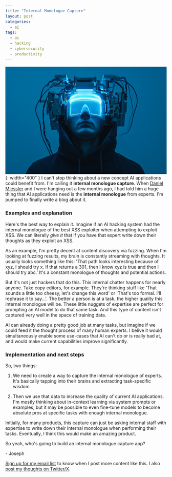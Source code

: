 ```yaml
---
title: "Internal Monologue Capture"
layout: post
categories:
  - ai
tags:
  - ai
  - hacking
  - cybersecurity
  - productivity
---
```

![](/assets/images/expert-monologue-ai-banner.png){: width="400" }
I can't stop thinking about a new concept AI applications could benefit from. I'm calling it **internal monologue capture**. When [Daniel Miessler](https://x.com/danielmiessler) and I were hanging out a few months ago, I had told him a huge thing that AI applications need is the **internal monologue** from experts. I'm pumped to finally write a blog about it.

### Examples and explanation
Here's the best way to explain it. Imagine if an AI hacking system had the internal monologue of the best XSS exploiter when attempting to exploit XSS. We can literally _give it_ that if you have that expert write down their thoughts as they exploit an XSS. 

As an example, I'm pretty decent at content discovery via fuzzing. When I'm looking at fuzzing results,  my brain is constantly streaming with thoughts. It usually looks something like this: 'That path looks interesting because of xyz, I should try x. If that returns a 301, then I know xyz is true and then I should try abc.' It's a constant monologue of thoughts and potential actions.

But it's not just hackers that do this. This internal chatter happens for nearly anyone. Take copy editors, for example. They're thinking stuff like 'That sounds a little too cheesy, let's change this word' or 'That's too formal. I'll rephrase it to say...'. The better a person is at a task, the higher quality this internal monologue will be. These little nuggets of expertise are perfect for prompting an AI model to do that same task. And this type of content isn't captured very well in the space of training data.

AI can already doing a pretty good job at many tasks, but imagine if we could feed it the thought process of many human experts. I belive it would simultaneously enable some use-cases that AI can't do or is really bad at, and would make current capabilities improve significantly.

### Implementation and next steps
So, two things:

1. We need to create a way to capture the internal monologue of experts. It's basically tapping into their brains and extracting task-specific wisdom.

2. Then we use that data to increase the quality of current AI applications. I'm mostly thinking about in-context learning via system prompts or examples, but it may be possible to even fine-tune models to become absolute pros at specific tasks with enough internal monologue.

Initially, for many products, this capture can just be asking internal staff with expertise to write down their internal monologue when performing their tasks. Eventually, I think this would make an amazing product.

So yeah, who's going to build an internal monologue capture app?

\- Joseph

[Sign up for my email list](https://thacker.beehiiv.com/subscribe) to know when I post more content like this.
I also [post my thoughts on Twitter/X](https://x.com/rez0__).

<meta name="twitter:card" content="summary_large_image" />
<meta name="twitter:site" content="@rez0__" />
<meta name="twitter:creator" content="@rez0__" />
<meta property="og:url" content="https://josephthacker.com/ai/2024/08/01/internal-monologue-capture.html" />
<meta property="og:title" content="Internal Monologue Capute" />
<meta property="og:description" content="Using human experts' internal monologue to improve AI applications." />
<meta property="og:image" content="https://josephthacker.com/assets/images/expert-monologue-ai-banner.png" />
